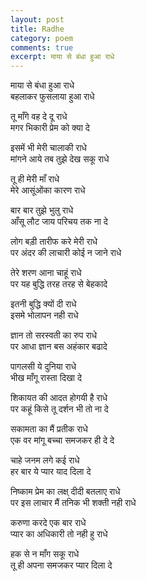```yaml
---
layout: post
title: Radhe
category: poem
comments: true
excerpt: माया से बंधा हुआ राधे 
---
```


माया से बंधा हुआ राधे    
बहलाकर फुसलाया हुआ राधे 

तू माँगे वह दे दू राधे  
मगर भिकारी प्रेम को क्या दे 

इसमें भी मेरी चालाकी राधे   
मांगने आये तब तुझे देख सकू राधे 

तू ही मेरी माँ राधे   
मेरे आसूंओंका कारण राधे 

बार बार तुझे भुलु राधे   
आँसू लौट जाय परिचय तक ना दे 

लोग बड़ी तारीफ करे मेरी राधे   
पर अंदर की लाचारी कोई न जाने राधे 

तेरे शरण आना चाहूं राधे   
पर यह बुद्धि तरह तरह से बेहकादे  

इतनी बुद्धि क्यों दी राधे   
इसमे भोलापन नही राधे 

ज्ञान तो सरस्वती का रुप राधे    
पर आधा ज्ञान बस अहंकार बढादे 

पागलसी ये दुनिया राधे   
भीख माँगू रास्ता दिखा दे 

शिकायत की आदत होगयी है राधे   
पर कहूं किसे तू दर्शन भी तो ना दे 

सकामता का मैं प्रतीक राधे   
एक वर मांगू बच्चा समजकर ही दे दे 

चाहे जनम लगे कई राधे   
हर बार ये प्यार याद दिला दे 

निष्काम प्रेम का लक्ष् दीदी बतलाए राधे   
पर इस लाचार  मैं तनिक भी शक्ती नही राधे 

करुणा करदे एक बार राधे   
प्यार का अधिकारी तो नही हु राधे 

हक से न माँग सकू राधे   
तू ही अपना समजकर प्यार दिला दे 
